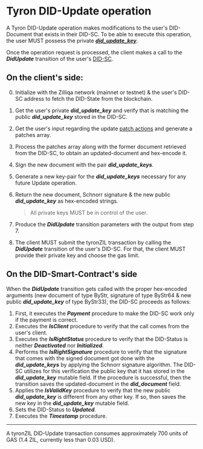 # Tyron DID-Update operation

A Tyron DID-Update operation makes modifications to the user's DID-Document that exists in their DID-SC. To be able to execute this operation, the user MUST possess the private [***did_update_key***](../protocol-parameters.md#did-keys).


Once the operation request is processed, the client makes a call to the ***DidUpdate*** transition of the user's [DID-SC](../smart-contracts/DID-SC.md).


## On the client's side:

0. Initialize with the Zilliqa network (mainnet or testnet) & the user's DID-SC address to fetch the DID-State from the blockchain.
1. Get the user's private ***did_update_key*** and verify that is matching the public ***did_update_key*** stored in the DID-SC.
2. Get the user's input regarding the update [patch actions](../implementation/models.md#patch-action) and generate a patches array.
3. Process the patches array along with the former document retrieved from the DID-SC, to obtain an updated-document and hex-encode it.
4. Sign the new document with the pair ***did_update_keys***. 
6. Generate a new key-pair for the ***did_update_keys*** necessary for any future Update operation.
7. Return the new document, Schnorr signature & the new public ***did_update_key*** as hex-encoded strings.

    > All private keys MUST be in control of the user.

10. Produce the ***DidUpdate*** transition parameters with the output from step 7.
11. The client MUST submit the tyronZIL transaction by calling the ***DidUpdate*** transition of the user's DID-SC. For that, the client MUST provide their private key and choose the gas limit.

## On the DID-Smart-Contract's side

When the ***DidUpdate*** transition gets called with the proper hex-encoded arguments (new document of type ByStr, signature of type ByStr64 & new public ***did_update_key*** of type ByStr33), the DID-SC proceeds as follows:

1. First, it executes the  ***Payment*** procedure to make the DID-SC work only if the payment is correct.
2. Executes the ***IsClient*** procedure to verify that the call comes from the user's client.
3. Executes the ***IsRightStatus*** procedure to verify that the DID-Status is neither ***Deactivated*** nor ***Initialized***.
4. Performs the ***IsRightSignature*** procedure to verify that the signature that comes with the signed document got done with the ***did_update_keys*** by applying the Schnorr signature algorithm. The DID-SC utilizes for this verification the public key that it has stored in the ***did_update_key*** mutable field. If the procedure is successful, then the transition saves the updated-document in the ***did_document*** field.
5. Applies the ***IsValidKey*** procedure to verify that the new public ***did_update_key*** is different from any other key. If so, then saves the new key in the ***did_update_key*** mutable field.
6. Sets the DID-Status to ***Updated***.
9. Executes the ***Timestamp*** procedure.

---

A tyronZIL DID-Update transaction consumes approximately 700 units of GAS (1.4 ZIL, currently less than 0.03 USD).
